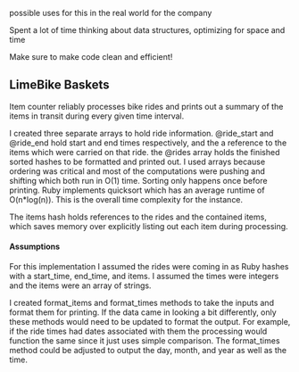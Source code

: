 
possible uses for this in the real world for the company

Spent a lot of time thinking about data structures, optimizing for space and time

Make sure to make code clean and efficient!

## LimeBike Baskets

Item counter reliably processes bike rides and prints out a summary of the items in transit during every given time interval.

I created three separate arrays to hold ride information.  @ride_start and @ride_end hold start and end times respectively, and the a reference to the items which were carried on that ride. the @rides array holds the finished sorted hashes to be formatted and printed out.  I used arrays because ordering was critical and most of the computations were pushing and shifting which both run in  O(1) time.  Sorting only happens once before printing.  Ruby implements quicksort which has an average runtime of O(n*log(n)).  This is the overall time complexity for the instance.

The items hash holds references to the rides and the contained items, which saves memory over explicitly listing out each item during processing.

#### Assumptions

For this implementation I assumed the rides were coming in as Ruby hashes with a start_time, end_time, and items.  I assumed the times were integers and the items were an array of strings.

I created format_items and format_times methods to take the inputs and format them for printing.  If the data came in looking a bit differently, only these methods would need to be updated to format the output.  For example, if the ride times had dates associated with them the processing would function the same since it just uses simple comparison.  The format_times method could be adjusted to output the day, month, and year as well as the time.
